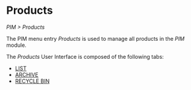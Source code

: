 # Products  
*PIM > Products*

The PIM menu entry *Products* is used to manage all products in the *PIM* module.

The *Products* User Interface is composed of the following tabs:
  - [LIST](02a_Products.md)
  - [ARCHIVE](02b_Products.md)
  - [RECYCLE BIN](02c_Products.md)
